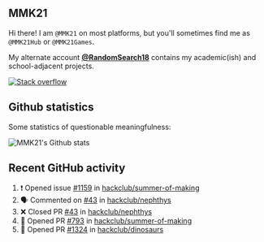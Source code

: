 ## MMK21

Hi there! I am `@MMK21` on most platforms, but you'll sometimes find me as `@MMK21Hub` or `@MMK21Games`.

My alternate account [**@RandomSearch18**](https://github.com/RandomSearch18/) contains my academic(ish) and school-adjacent projects.

[![Stack overflow](https://img.shields.io/badge/Stack_Overflow-FE7A16?style=for-the-badge&logo=stack-overflow&logoColor=white)](https://stackoverflow.com/users/11519302/mmk21)

## Github statistics

Some statistics of questionable meaningfulness:

![MMK21's Github stats](https://github-readme-stats.vercel.app/api?username=MMK21Hub&show_icons=true&theme=dark&bg_color=171b22&text_color=CCCCCC&hide_border=true)

## Recent GitHub activity

<!--START_SECTION:activity-->
1. ❗ Opened issue [#1159](https://github.com/hackclub/summer-of-making/issues/1159) in [hackclub/summer-of-making](https://github.com/hackclub/summer-of-making)
2. 🗣 Commented on [#43](https://github.com/hackclub/nephthys/pull/43#issuecomment-3194397167) in [hackclub/nephthys](https://github.com/hackclub/nephthys)
3. ❌ Closed PR [#43](https://github.com/hackclub/nephthys/pull/43) in [hackclub/nephthys](https://github.com/hackclub/nephthys)
4. 💪 Opened PR [#793](https://github.com/hackclub/summer-of-making/pull/793) in [hackclub/summer-of-making](https://github.com/hackclub/summer-of-making)
5. 💪 Opened PR [#1324](https://github.com/hackclub/dinosaurs/pull/1324) in [hackclub/dinosaurs](https://github.com/hackclub/dinosaurs)
<!--END_SECTION:activity-->
